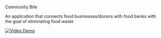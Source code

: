 Community Bite

An application that connects food businesses/donors with food banks with the goal of eliminating food waste

[![Video Demo](https://img.youtube.com/vi/VnlQLo-F0aA/0.jpg)](https://www.youtube.com/watch?v=VnlQLo-F0aA)
